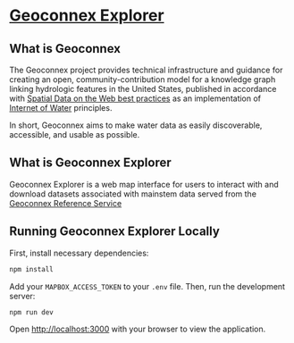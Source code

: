 # [Geoconnex Explorer](https://explorer.geoconnex.us/)

## What is Geoconnex
The Geoconnex project provides technical infrastructure and guidance for creating an open, community-contribution model for a knowledge graph linking hydrologic features in the United States, published in accordance with [Spatial Data on the Web best practices](https://www.w3.org/TR/sdw-bp/) as an implementation of[ Internet of Water](https://github.com/opengeospatial/SELFIE/blob/master/docs/demo/internet_of_water.md) principles.

In short, Geoconnex aims to make water data as easily discoverable, accessible, and usable as possible.

## What is Geoconnex Explorer
Geoconnex Explorer is a web map interface for users to interact with and download datasets associated with mainstem data served from the [Geoconnex Reference Service](https://reference.geoconnex.us/)

## Running Geoconnex Explorer Locally

First, install necessary dependencies:

```bash
npm install
```

Add your ``MAPBOX_ACCESS_TOKEN`` to your `.env` file.
Then, run the development server:

```bash
npm run dev
```

Open [http://localhost:3000](http://localhost:3000) with your browser to view the application.
